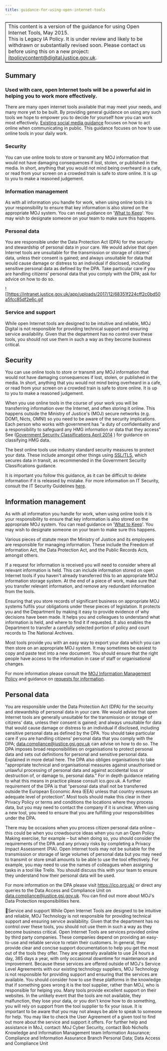 ```yaml
---
title: guidance-for-using-open-internet-tools
---
```


<table border='1'>
<tr>
<td>This content is a version of the guidance for using Open Internet Tools, May 2015.<br/>
This is Legacy IA Policy. It is under review and likely to be withdrawn or substantially revised soon. Please contact us before using this on a new project: <a href="mailto:itpolicycontent@digital.justice.gov.uk?subject=guidance-for-using-open-internet-tools">itpolicycontent@digital.justice.gov.uk</a>.</td>
</tr>
</table>

## Summary

### Used with care, open Internet tools will be a powerful aid in helping you to work more effectively.

There are many open internet tools available that may meet your needs, and many more yet to be built. By providing general guidance on using any such tools we hope to empower you to decide for yourself how you can work most effectively. [Existing social media guidance](https://intranet.justice.gov.uk/documents/2015/11/social-media-policy-guidance.pdf) focuses on how to act online when communicating in public. This guidance focuses on how to use online tools in your daily work.

### Security

You can use online tools to store or transmit any MOJ information that would not have damaging consequences if lost, stolen, or published in the media. In short, anything that you would not mind being overheard in a cafe, or read from your screen on a crowded train is safe to store online. It is up to you to make a reasoned judgement.

### Information management

As with all information you handle for work, when using online tools it is your responsibility to ensure that key information is also stored on the appropriate MOJ system. You can read guidance on '[What to Keep](https://intranet.justice.gov.uk/guidance/knowledge-information/managing-information/what-to-keep/)'. You may wish to designate someone on your team to make sure this happens.

### Personal data

You are responsible under the Data Protection Act (DPA) for the security and stewardship of personal data in your care. We would advise that open Internet tools are unsuitable for the transmission or storage of citizens' data, unless their consent is gained; and always unsuitable for data that would cause damage or distress to an individual if disclosed, including sensitive personal data as defined by the DPA. Take particular care if you are handling citizens' personal data that you comply with the DPA; ask for advice on how to do so.

![]https://intranet.justice.gov.uk/app/uploads/2017/12/68351f224cff2c0bd50a5fcc85df2e6c.gif

### Service and support

While open Internet tools are designed to be intuitive and reliable, MOJ Digital is not responsible for providing technical support and ensuring service availability. Given that the department has no control over these tools, you should not use them in such a way as they become business critical.

## Security

You can use online tools to store or transmit any MOJ information that would not have damaging consequences if lost, stolen, or published in the media. In short, anything that you would not mind being overheard in a cafe, or read from your screen on a crowded train is safe to store online. It is up to you to make a reasoned judgement.

When you use online tools in the course of your work you will be transferring information over the Internet, and often storing it online. This happens outside the Ministry of Justice's (MOJ) secure networks (e.g. DOM1, Nicts, OMNI) so you need to be aware of the security implications. Each person who works with government has "a duty of confidentiality and a responsibility to safeguard any HMG information or data that they access" See ([Government Security Classifications April 2014](https://www.gov.uk/government/publications/government-security-classifications) ) for guidance on classifying HMG data.

The best online tools use industry standard security measures to protect your data. These include amongst other things using [SSL/TLS](https://en.wikipedia.org/wiki/Transport_Layer_Security), which secures data in transit, as recommended in the Government Security Classifications guidance.

It is important you follow this guidance, as it can be difficult to delete information if it is released by mistake. For more information on IT Security, consult the IT Security Guidelines [here](https://intranet.justice.gov.uk/documents/2015/04/it-security-guidelines.pdf).

## Information management

As with all information you handle for work, when using online tools it is your responsibility to ensure that key information is also stored on the appropriate MOJ system. You can read guidance on '[What to Keep](https://intranet.justice.gov.uk/guidance/knowledge-information/managing-information/what-to-keep/)'. You may wish to designate someone on your team to make sure this happens.

Various pieces of statute mean the Ministry of Justice and its employees are responsible for managing information. These include the Freedom of Information Act, the Data Protection Act, and the Public Records Acts, amongst others.

If a request for information is received you will need to consider where all relevant information is held. This can include information stored on open Internet tools if you haven't already transferred this to an appropriate MOJ information storage system. At the end of a piece of work, make sure that you transfer relevant information, and remove any redundant information from the tools.

Ensuring that you store records of significant business on appropriate MOJ systems fulfils your obligations under these pieces of legislation. It protects you and the Department by making it easy to provide evidence of why decisions have been made. It helps you and colleagues to understand what information is held, and where to find it if requested. It also enables the Department to transfer a carefully selected portion of policy and court records to The National Archives.

Most tools provide you with an easy way to export your data which you can then store on an appropriate MOJ system. It may sometimes be easiest to copy and paste text into a new document. You should ensure that the right people have access to the information in case of staff or organisational changes.

For more information please consult the [MOJ Information Management Policy](https://intranet.justice.gov.uk/documents/2015/04/information-management-policy.pdf) and guidance on [requests for information](https://intranet.justice.gov.uk/guidance/knowledge-information/providing-information-to-the-public/freedom-of-information/).

## Personal data

You are responsible under the Data Protection Act (DPA) for the security and stewardship of personal data in your care. We would advise that
open Internet tools are generally unsuitable for the transmission or storage of citizens' data, unless their consent is gained; and always
unsuitable for data that would cause damage or distress to an individual if disclosed, including sensitive personal data as defined by the DPA.
You should take particular care if you are handling citizens' personal data that you comply with the DPA; data.compliance@justice.gsi.gov.uk
can advise on how to do so.
The DPA imposes broad responsibilities on organisations to protect personal data and sets out definitions for personal and sensitive personal data.
Explained in more detail here. The DPA also obliges organisations to take “appropriate technical and organisational measures against unauthorised or
unlawful processing of personal data and against accidental loss or destruction of, or damage to, personal data.” For in depth guidance relating to what
this means in practice please consult ico.gov.uk.
A further requirement of the DPA is that “personal data shall not be transferred outside the European Economic Area (EEA) unless that country ensures
an adequate level of protection”. Most tools should make this clear in their Privacy Policy or terms and conditions the locations where they process data,
but you may need to contact the company if it is unclear. When using a new tool, you need to ensure that you are fulfilling your responsibilities under the
DPA.

There may be occasions when you process citizen personal data online – this could be when you crowdsource ideas when you run an Open
Policy Making exercise, for example – but when doing so, you should consider the requirements of the DPA and any privacy risks by
completing a Privacy Impact Assessment (PIA). Open Internet tools may not be suitable for the transmission or storage of large volumes of
personal data but you may need to transmit or store small amounts to be able to use the tool effectively. For example, you may need to use the
names of colleagues when assigning tasks in a tool like Trello. You should discuss this with your team to ensure they understand how their
personal data will be used.

For more information on the DPA please visit https://ico.org.uk/ or direct any queries to the Data Access and Compliance Unit on
data.compliance@justice.gsi.gov.uk. You can find out more about MOJ's Data Protection responsibilities here.

Service and support
While Open Internet Tools are designed to be intuitive and reliable, MOJ Technology is not responsible for providing technical
support and ensuring service availability. Given that the department has no control over these tools, you should not use them in
such a way as they become business critical.
Open Internet Tools are services provided online by third party companies. These companies depend on providing an easy-to-use and reliable
service to retain their customers. In general, they provide clear and concise support documentation to help you get the most out of the tools
they offer. They are generally available to use 24 hours a day, 365 days a year, with only occasional downtime for maintenance and
improvement.
Because these services are offered outside of MOJ's Service Level Agreements with our existing technology suppliers, MOJ Technology is not
responsible for providing support and ensuring that the services are available. You should consider how to use these platforms in the
knowledge that if something goes wrong it is the tool supplier, rather than MOJ, who is responsible for helping you.
Many tools provide excellent support on their websites. In the unlikely event that the tools are not available, they malfunction, they
lose your data, or you don't know how to do something, you will rely on support from the tool supplier to fix your issue. It is
important to be aware that you may not always be able to speak to someone for help.
You may like to check the User Agreement of a given tool to find out more about the service and support it offers.
For further help and assistance in MoJ, contact:
MoJ Cyber Security, contact Bob Nicholls
Knowledge and Information Management team
Information Assurance; Compliance and Information Assurance Branch
Personal Data; Data Access and Compliance Unit

